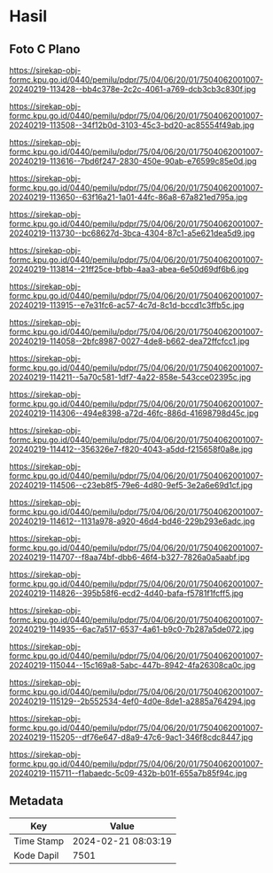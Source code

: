 # Hasil

## Foto C Plano

https://sirekap-obj-formc.kpu.go.id/0440/pemilu/pdpr/75/04/06/20/01/7504062001007-20240219-113428--bb4c378e-2c2c-4061-a769-dcb3cb3c830f.jpg

https://sirekap-obj-formc.kpu.go.id/0440/pemilu/pdpr/75/04/06/20/01/7504062001007-20240219-113508--34f12b0d-3103-45c3-bd20-ac85554f49ab.jpg

https://sirekap-obj-formc.kpu.go.id/0440/pemilu/pdpr/75/04/06/20/01/7504062001007-20240219-113616--7bd6f247-2830-450e-90ab-e76599c85e0d.jpg

https://sirekap-obj-formc.kpu.go.id/0440/pemilu/pdpr/75/04/06/20/01/7504062001007-20240219-113650--63f16a21-1a01-44fc-86a8-67a821ed795a.jpg

https://sirekap-obj-formc.kpu.go.id/0440/pemilu/pdpr/75/04/06/20/01/7504062001007-20240219-113730--bc68627d-3bca-4304-87c1-a5e621dea5d9.jpg

https://sirekap-obj-formc.kpu.go.id/0440/pemilu/pdpr/75/04/06/20/01/7504062001007-20240219-113814--21ff25ce-bfbb-4aa3-abea-6e50d69df6b6.jpg

https://sirekap-obj-formc.kpu.go.id/0440/pemilu/pdpr/75/04/06/20/01/7504062001007-20240219-113915--e7e31fc6-ac57-4c7d-8c1d-bccd1c3ffb5c.jpg

https://sirekap-obj-formc.kpu.go.id/0440/pemilu/pdpr/75/04/06/20/01/7504062001007-20240219-114058--2bfc8987-0027-4de8-b662-dea72ffcfcc1.jpg

https://sirekap-obj-formc.kpu.go.id/0440/pemilu/pdpr/75/04/06/20/01/7504062001007-20240219-114211--5a70c581-1df7-4a22-858e-543cce02395c.jpg

https://sirekap-obj-formc.kpu.go.id/0440/pemilu/pdpr/75/04/06/20/01/7504062001007-20240219-114306--494e8398-a72d-46fc-886d-41698798d45c.jpg

https://sirekap-obj-formc.kpu.go.id/0440/pemilu/pdpr/75/04/06/20/01/7504062001007-20240219-114412--356326e7-f820-4043-a5dd-f215658f0a8e.jpg

https://sirekap-obj-formc.kpu.go.id/0440/pemilu/pdpr/75/04/06/20/01/7504062001007-20240219-114506--c23eb8f5-79e6-4d80-9ef5-3e2a6e69d1cf.jpg

https://sirekap-obj-formc.kpu.go.id/0440/pemilu/pdpr/75/04/06/20/01/7504062001007-20240219-114612--1131a978-a920-46d4-bd46-229b293e6adc.jpg

https://sirekap-obj-formc.kpu.go.id/0440/pemilu/pdpr/75/04/06/20/01/7504062001007-20240219-114707--f8aa74bf-dbb6-46f4-b327-7826a0a5aabf.jpg

https://sirekap-obj-formc.kpu.go.id/0440/pemilu/pdpr/75/04/06/20/01/7504062001007-20240219-114826--395b58f6-ecd2-4d40-bafa-f5781f1fcff5.jpg

https://sirekap-obj-formc.kpu.go.id/0440/pemilu/pdpr/75/04/06/20/01/7504062001007-20240219-114935--6ac7a517-6537-4a61-b9c0-7b287a5de072.jpg

https://sirekap-obj-formc.kpu.go.id/0440/pemilu/pdpr/75/04/06/20/01/7504062001007-20240219-115044--15c169a8-5abc-447b-8942-4fa26308ca0c.jpg

https://sirekap-obj-formc.kpu.go.id/0440/pemilu/pdpr/75/04/06/20/01/7504062001007-20240219-115129--2b552534-4ef0-4d0e-8de1-a2885a764294.jpg

https://sirekap-obj-formc.kpu.go.id/0440/pemilu/pdpr/75/04/06/20/01/7504062001007-20240219-115205--df76e647-d8a9-47c6-9ac1-346f8cdc8447.jpg

https://sirekap-obj-formc.kpu.go.id/0440/pemilu/pdpr/75/04/06/20/01/7504062001007-20240219-115711--f1abaedc-5c09-432b-b01f-655a7b85f94c.jpg


## Metadata

| Key        | Value               |
| ---------- | ------------------- |
| Time Stamp | 2024-02-21 08:03:19 |
| Kode Dapil | 7501                |



